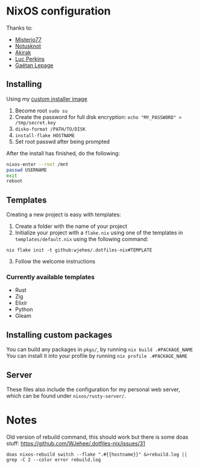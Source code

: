 # NixOS configuration

Thanks to:
- [Misterio77](https://github.com/Misterio77)
- [Notusknot](https://github.com/notusknot)
- [Akirak](https://github.com/akirak)
- [Luc Perkins](https://github.com/the-nix-way)
- [Gaétan Lepage](https://github.com/GaetanLepage)

## Installing

Using my [custom installer image](https://github.com/WJehee/nixos-installer)

1. Become root `sudo su`
2. Create the password for full disk encryption: `echo "MY_PASSWORD" > /tmp/secret.key`
3. `disko-format /PATH/TO/DISK`
4. `install-flake HOSTNAME`
5. Set root passwd after being prompted

After the install has finished, do the following:  
```sh
nixos-enter --root /mnt
passwd USERNAME
exit
reboot
```

## Templates

Creating a new project is easy with templates:

1. Create a folder with the name of your project
2. Initialize your project with a `flake.nix` using one of the templates in `templates/default.nix` using the following command:

```
nix flake init -t github:wjehee/.dotfiles-nix#TEMPLATE
```

3. Follow the welcome instructions

### Currently available templates

- Rust
- Zig
- Elixir
- Python
- Gleam

## Installing custom packages

You can build any packages in `pkgs/`, by running `nix build .#PACKAGE_NAME`  
You can install it into your profile by running `nix profile .#PACKAGE_NAME`

## Server

These files also include the configuration for my personal web server,
which can be found under `nixos/rusty-server/`.

# Notes

Old version of rebuild command, this should work but there is some doas stuff: https://github.com/WJehee/.dotfiles-nix/issues/31

`doas nixos-rebuild switch --flake ".#{{hostname}}" &>rebuild.log || grep -C 2 --color error rebuild.log`

